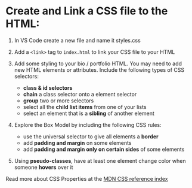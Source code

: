 # Create and Link a CSS file to the HTML:

1. In VS Code create a new file and name it styles.css

1. Add a `<link>` tag to `index.html` to link your CSS file to your HTML
1. Add some styling to your bio / portfolio HTML. You may need to add new HTML elements or attributes.
   Include the following types of CSS selectors:
   - **class & id selectors**
   - **chain** a class selector onto a element selector
   - **group** two or more selectors
   - select all the **child list items** from one of your lists
   - select an element that is a **sibling** of another element
1. Explore the Box Model by including the following CSS rules:
   - use the universal selector to give all elements a **border**
   - add **padding and margin** on some elements
   - add **padding and margin only on certain sides** of some elements
1. Using **pseudo-classes**, have at least one element change color when someone **hovers** over it

Read more about CSS Properties at the [MDN CSS reference index](https://developer.mozilla.org/en-US/docs/Web/CSS/Reference#Keyword_index)